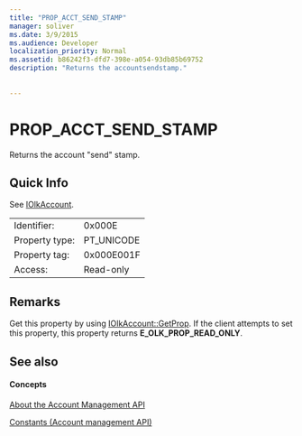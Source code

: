 ```yaml
---
title: "PROP_ACCT_SEND_STAMP"
manager: soliver
ms.date: 3/9/2015
ms.audience: Developer
localization_priority: Normal
ms.assetid: b86242f3-dfd7-398e-a054-93db85b69752
description: "Returns the accountsendstamp."
 
 
---
```


# PROP_ACCT_SEND_STAMP

Returns the account "send" stamp.
  
## Quick Info

See [IOlkAccount](iolkaccount.md).
  
|||
|:-----|:-----|
|Identifier:  <br/> |0x000E  <br/> |
|Property type:  <br/> |PT_UNICODE  <br/> |
|Property tag:  <br/> |0x000E001F  <br/> |
|Access:  <br/> |Read-only  <br/> |
   
## Remarks

Get this property by using [IOlkAccount::GetProp](iolkaccount-getprop.md). If the client attempts to set this property, this property returns **E_OLK_PROP_READ_ONLY**. 
  
## See also

#### Concepts

[About the Account Management API](about-the-account-management-api.md)
  
[Constants (Account management API)](constants-account-management-api.md)

